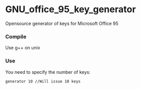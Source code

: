 # GNU_office_95_key_generator
Opensource generator of keys for Microsoft Office 95

### Compile
Use g++ on unix

### Use
You need to specify the number of keys:
```
generator 10 //Will issue 10 keys
```
